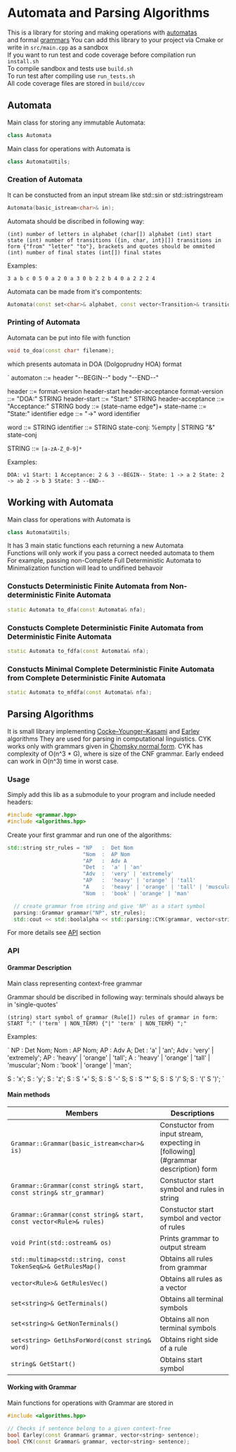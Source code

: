 # Automata and Parsing Algorithms

This is a library for storing and making operations with [automatas](https://en.wikipedia.org/wiki/Automata_theory) \
and formal [grammars](https://en.wikipedia.org/wiki/Formal_grammar)
You can add this library to your project via Cmake or write in ```src/main.cpp``` as a sandbox\
If you want to run test and code coverage before compilation run ```install.sh```\
To compile sandbox and tests use ```build.sh```\
To run test after compiling use ```run_tests.sh```\
All code coverage files are stored in ```build/ccov```

## Automata

Main class for storing any immutable Automata:

```C++
class Automata
```

Main class for operations with Automata is

```C++
class AutomataUtils;
```

### Creation of Automata

It can be constucted from an input stream like std::sin or std::istringstream

```C++
Automata(basic_istream<char>& in);
```

Automata should be discribed in following way:

`
(int) number of letters in alphabet
(char[]) alphabet
(int) start state
(int) number of transitions
({in, char, int}[]) transitions in form {"from" "letter" "to"}, brackets and quotes should be ommited
(int) number of final states
(int[]) final states
`

Examples:

`
3
a b c
0
5
0 a 2
0 a 3
0 b 2
2 b 4
0 a 2
2
2 4
`

Automata can be made from it's compontents:

```C++
Automata(const set<char>& alphabet, const vector<Transition>& transitions, const int start, const set<int>& final_states);
```

### Printing of Automata

Automata can be put into file with function

```C++
void to_doa(const char* filename);
```

which presents automata in DOA (Dolgoprudny HOA) format

`
automaton ::= header "--BEGIN--" body "--END--"

header ::= format-version header-start header-acceptance
format-version ::= "DOA:" STRING
header-start ::= "Start:" STRING
header-acceptance ::= "Acceptance:" STRING
body             ::= (state-name edge*)+
state-name       ::= "State:" identifier
edge             ::= "->" word identifier

word ::= STRING
identifier ::= STRING
state-conj: %empty | STRING "&" state-conj

STRING ::= `[a-zA-Z_0-9]*`

Examples:

`
DOA: v1
Start: 1
Acceptance: 2 & 3
--BEGIN--
State: 1
-> a 2
State: 2
-> ab 2
-> b 3
State: 3
--END--
`

## Working with Automata

Main class for operations with Automata is

```C++
class AutomataUtils;
```

It has 3 main static functions each returning a new Automata\
Functions will only work if you pass a correct needed automata to them\
For example, passing non-Complete Full Deterministic Automata to Minimalization function will lead to undifined behavoir

### Constucts Deterministic Finite Automata from Non-deterministic Finite Automata

```C++
static Automata to_dfa(const Automata& nfa);
```

### Constucts Complete Deterministic Finite Automata from Deterministic Finite Automata

```C++
static Automata to_fdfa(const Automata& nfa);
```

### Constucts Minimal Complete Deterministic Finite Automata from Complete Deterministic Finite Automata

```C++
static Automata to_mfdfa(const Automata& nfa);
```

## Parsing Algorithms

It is small library implementing [Cocke–Younger–Kasami](https://en.wikipedia.org/wiki/CYK_algorithm) and [Earley](https://en.wikipedia.org/wiki/Earley_parser) algorithms
They are used for parsing in computational linguistics. CYK works only with grammars given in [Chomsky normal form](https://en.wikipedia.org/wiki/Chomsky_normal_form).
CYK has complexity of O(n^3 * G), where is size of the CNF grammar.
Early endeed can work in O(n^3) time in worst case.

### Usage

Simply add this lib as a submodule to your program and include needed headers:

```cpp
#include <grammar.hpp>
#include <algorithms.hpp>
```

Create your first grammar and run one of the algorithms:

```cpp
std::string str_rules = "NP   :  Det Nom                                   ;"
                        "Nom  :  AP Nom                                    ;"
                        "AP   :  Adv A                                     ;"
                        "Det  :  'a' | 'an'                                ;"
                        "Adv  :  'very' | 'extremely'                      ;"
                        "AP   :  'heavy' | 'orange' | 'tall'               ;"
                        "A    :  'heavy' | 'orange' | 'tall' | 'muscular'  ;"
                        "Nom  :  'book' | 'orange' | 'man'                 ;";

  // create grammar from string and give 'NP' as a start symbol
  parsing::Grammar grammar("NP", str_rules);
  std::cout << std::boolalpha << std::parsing::CYK(grammar, vector<string>({"a", "very", "heavy", "orange", "book"})); //should see true
```

For more details see [API](#api) section

### API

#### Grammar Description

Main class representing context-free grammar

Grammar should be discribed in following way:
terminals should always be in 'single-quotes'

`
(string) start symbol of grammar
(Rule[]) rules of grammar in form:
  START ":" ('term' | NON_TERM) {"|" 'term' | NON_TERM} ";"
`

Examples:

`
NP   :  Det Nom;
Nom  :  AP Nom;
AP   :  Adv A;
Det  :  'a' | 'an';
Adv  :  'very' | 'extremely';
AP   :  'heavy' | 'orange' | 'tall';
A    :  'heavy' | 'orange' | 'tall' | 'muscular';
Nom  :  'book' | 'orange' | 'man';

S : 'x';
S : 'y';
S : 'z';
S : S '+' S;
S : S '-' S;
S : S '*' S;
S : S '/' S;
S : '(' S ')';
`

#### Main methods

Members                        | Descriptions
--------------------------------|---------------------------------------------
`Grammar::Grammar(basic_istream<char>& is)` | Constuctor from input stream, expecting in [following](#grammar description) form
`Grammar::Grammar(const string& start, const string& str_grammar)` | Constuctor start symbol and rules in string
`Grammar::Grammar(const string& start, const vector<Rule>& rules)` | Constuctor start symbol and vector of rules
`void Print(std::ostream& os)` | Prints grammar to output stream
`std::multimap<std::string, const TokenSeq&>& GetRulesMap()` | Obtains all rules from grammar
`vector<Rule>& GetRulesVec()` | Obtains all rules as a vector
`set<string>& GetTerminals()` | Obtains all terminal symbols
`set<string>& GetNonTerminals()` | Obtains all non terminal symbols
`set<string> GetLhsForWord(const string& word)` | Obtains right side of a rule
`string& GetStart()` | Obtains start symbol

#### Working with Grammar

Main functions for operations with Grammar are stored in

```C++
#include <algorithms.hpp>

// Checks if sentence belong to a given context-free
bool Earley(const Grammar& grammar, vector<string> sentence);
bool CYK(const Grammar& grammar, vector<string> sentence);

```
